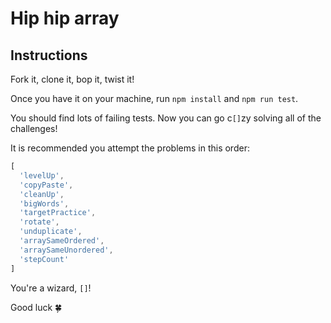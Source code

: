 # Hip hip array

## Instructions

Fork it, clone it, bop it, twist it!

Once you have it on your machine, run `npm install` and `npm run test`.

You should find lots of failing tests. Now you can go c`[]`zy solving all of the challenges!

It is recommended you attempt the problems in this order:

```js
[
  'levelUp',
  'copyPaste',
  'cleanUp',
  'bigWords',
  'targetPractice',
  'rotate',
  'unduplicate',
  'arraySameOrdered',
  'arraySameUnordered',
  'stepCount'
]
```

You're a wizard, `[]`!

Good luck :four_leaf_clover:
